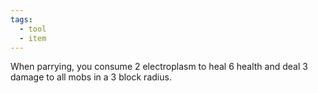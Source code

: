 ```yaml
---
tags:
  - tool
  - item
---
```

When parrying, you consume 2 electroplasm to heal 6 health and deal 3 damage to all mobs in a 3 block radius.